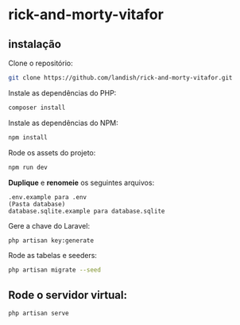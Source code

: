 # rick-and-morty-vitafor

## instalação

Clone o repositório:
```sh 
git clone https://github.com/landish/rick-and-morty-vitafor.git
```
Instale as dependências do PHP:
```sh
composer install
```
Instale as dependências do NPM:
```sh
npm install
```
Rode os assets do projeto:
```sh
npm run dev
```

**Duplique** e **renomeie** os seguintes arquivos:
```
.env.example para .env
(Pasta database)
database.sqlite.example para database.sqlite
```

Gere a chave do Laravel:
```sh
php artisan key:generate
```
Rode as tabelas e seeders:
```sh
php artisan migrate --seed
```

## Rode o servidor virtual:
```sh
php artisan serve
```